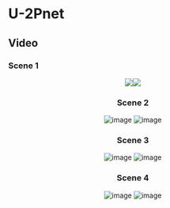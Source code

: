 # U-2Pnet

## Video

### Scene 1
<div align=center><img src="https://github.com/polwork/U-2Pnet/blob/main/Video/Viedeo1-Ori.gif" ><img src="https://github.com/polwork/U-2Pnet/blob/main/Video/Viedeo1-U2P.gif"><div>
  
### Scene 2
![image](https://github.com/polwork/U-2Pnet/blob/main/Video/Viedeo2-Ori.gif?raw=true) ![image](https://github.com/polwork/U-2Pnet/blob/main/Video/Viedeo2-U2P.gif?raw=true)
### Scene 3
![image](https://github.com/polwork/U-2Pnet/blob/main/Video/Viedeo3-Ori.gif?raw=true) ![image](https://github.com/polwork/U-2Pnet/blob/main/Video/Viedeo3-U2P.gif?raw=true)
### Scene 4
![image](https://github.com/polwork/U-2Pnet/blob/main/Video/Viedeo4-Ori.gif?raw=true) ![image](https://github.com/polwork/U-2Pnet/blob/main/Video/Viedeo4-U2P.gif?raw=true)

